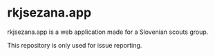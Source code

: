 # rkjsezana.app
rkjsezana.app is a web application made for a Slovenian scouts group.

This repository is only used for issue reporting.
